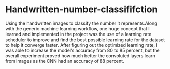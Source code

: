 # Handwritten-number-classififction
Using the handwritten images to classify the number it represents.Along with the generic machine learning workflow, one huge concept that I learned and implemented in the project was the use of a learning rate scheduler to improve and find the best possible learning rate for the dataset to help it converge faster. After figuring out the optimized learning rate, I was able to increase the model's accuracy from 80 to 85 percent, but the overall experiment proved how much better the convoluted layers learn from images as the CNN had an accuracy of 88 percent.
